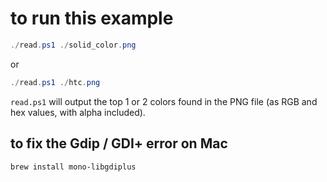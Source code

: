 # to run this example

```powershell
./read.ps1 ./solid_color.png
```

or

```powershell
./read.ps1 ./htc.png
```

`read.ps1` will output the top 1 or 2 colors found in the PNG file (as RGB and hex values, with alpha included).

## to fix the Gdip / GDI+ error on Mac

```bash
brew install mono-libgdiplus
```

